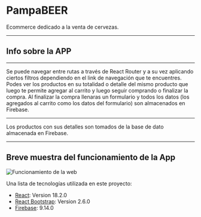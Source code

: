 # PampaBEER

Ecommerce dedicado a la venta de cervezas.

---

## Info sobre la APP

---

Se puede navegar entre rutas a través de React Router y a su vez aplicando ciertos filtros dependiendo en el link de navegación que te encuentres.
Podes ver los productos en su totalidad o detalle del mismo producto que luego te permite agregar al carrito y luego seguir comprando o finalizar la compra.
Al finalizar la compra llenaras un formulario y todos los datos (los agregados al carrito como los datos del formulario) son almacenados en Firebase.

---

Los productos con sus detalles son tomados de la base de dato almacenada en Firebase.

---

## Breve muestra del funcionamiento de la App

![Funcionamiento de la web](./src/img/funcionamiento.gif)

Una lista de tecnologías utilizada en este proyecto:

- [React](https://es.reactjs.org/): Version 18.2.0
- [React Bootstrap](https://react-bootstrap.github.io/): Version 2.6.0
- [Firebase](https://firebase.google.com/): 9.14.0
